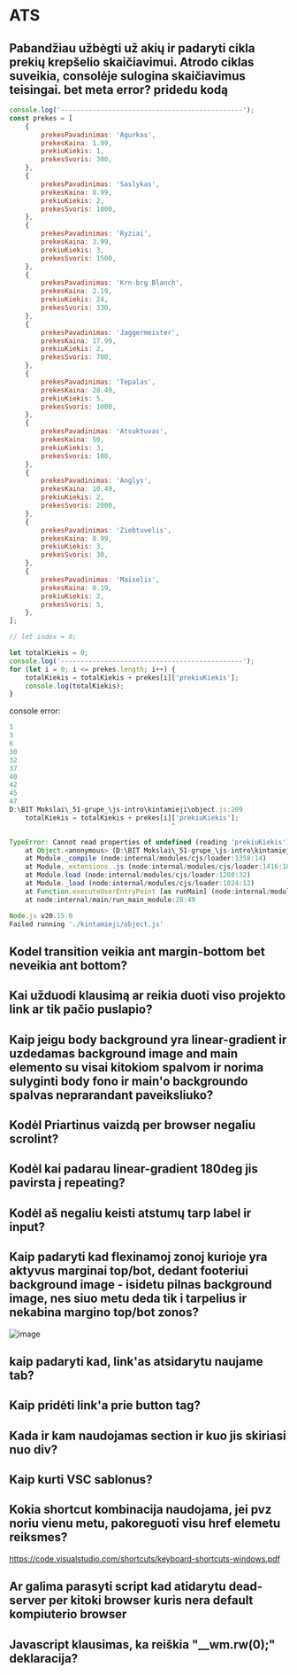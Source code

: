 # ATS

## Pabandžiau užbėgti už akių ir padaryti cikla prekių krepšelio skaičiavimui. Atrodo ciklas suveikia, consolėje sulogina skaičiavimus teisingai. bet meta error? pridedu kodą

```js
console.log('----------------------------------------------');
const prekes = [
    {
        prekesPavadinimas: 'Agurkas',
        prekesKaina: 1.99,
        prekiuKiekis: 1,
        prekesSvoris: 300,
    },
    {
        prekesPavadinimas: 'Saslykas',
        prekesKaina: 8.99,
        prekiuKiekis: 2,
        prekesSvoris: 1000,
    },
    {
        prekesPavadinimas: 'Ryziai',
        prekesKaina: 3.99,
        prekiuKiekis: 3,
        prekesSvoris: 1500,
    },
    {
        prekesPavadinimas: 'Krn-brg Blanch',
        prekesKaina: 2.19,
        prekiuKiekis: 24,
        prekesSvoris: 330,
    },
    {
        prekesPavadinimas: 'Jaggermeister',
        prekesKaina: 17.99,
        prekiuKiekis: 2,
        prekesSvoris: 700,
    },
    {
        prekesPavadinimas: 'Tepalas',
        prekesKaina: 28.49,
        prekiuKiekis: 5,
        prekesSvoris: 1000,
    },
    {
        prekesPavadinimas: 'Atsuktuvas',
        prekesKaina: 50,
        prekiuKiekis: 3,
        prekesSvoris: 100,
    },
    {
        prekesPavadinimas: 'Anglys',
        prekesKaina: 10.49,
        prekiuKiekis: 2,
        prekesSvoris: 2000,
    },
    {
        prekesPavadinimas: 'Ziebtuvelis',
        prekesKaina: 0.99,
        prekiuKiekis: 3,
        prekesSvoris: 30,
    },
    {
        prekesPavadinimas: 'Maiselis',
        prekesKaina: 0.19,
        prekiuKiekis: 2,
        prekesSvoris: 5,
    },
];

// let index = 0;

let totalKiekis = 0;
console.log('----------------------------------------------');
for (let i = 0; i <= prekes.length; i++) {
    totalKiekis = totalKiekis + prekes[i]['prekiuKiekis'];
    console.log(totalKiekis);
}
```

console error:

```js
1
3
6
30
32
37
40
42
45
47
D:\BIT Mokslai\_51-grupe_\js-intro\kintamieji\object.js:209
    totalKiekis = totalKiekis + prekes[i]['prekiuKiekis'];
                                         ^

TypeError: Cannot read properties of undefined (reading 'prekiuKiekis')
    at Object.<anonymous> (D:\BIT Mokslai\_51-grupe_\js-intro\kintamieji\object.js:209:42)
    at Module._compile (node:internal/modules/cjs/loader:1358:14)
    at Module._extensions..js (node:internal/modules/cjs/loader:1416:10)
    at Module.load (node:internal/modules/cjs/loader:1208:32)
    at Module._load (node:internal/modules/cjs/loader:1024:12)
    at Function.executeUserEntryPoint [as runMain] (node:internal/modules/run_main:174:12)
    at node:internal/main/run_main_module:28:49

Node.js v20.15.0
Failed running './kintamieji/object.js'
```

## Kodel transition veikia ant margin-bottom bet neveikia ant bottom?

## Kai užduodi klausimą ar reikia duoti viso projekto link ar tik pačio puslapio?

## Kaip jeigu body background yra linear-gradient ir uzdedamas background image and main elemento su visai kitokiom spalvom ir norima sulyginti body fono ir main'o backgroundo spalvas neprarandant paveiksliuko?

## Kodėl Priartinus vaizdą per browser negaliu scrolint?

## Kodėl kai padarau linear-gradient 180deg jis pavirsta į repeating?

## Kodėl aš negaliu keisti atstumų tarp label ir input?

## Kaip padaryti kad flexinamoj zonoj kurioje yra aktyvus marginai top/bot, dedant footeriui background image - isidetu pilnas background image, nes siuo metu deda tik i tarpelius ir nekabina margino top/bot zonos?

![image](https://github.com/user-attachments/assets/eca2a141-d96c-49fd-b1b1-52f7985be379)

## kaip padaryti kad, link'as atsidarytu naujame tab?

## Kaip pridėti link'a prie button tag?

## Kada ir kam naudojamas section ir kuo jis skiriasi nuo div?

## Kaip kurti VSC sablonus?

## Kokia shortcut kombinacija naudojama, jei pvz noriu vienu metu, pakoreguoti visu href elemetu reiksmes?

https://code.visualstudio.com/shortcuts/keyboard-shortcuts-windows.pdf

## Ar galima parasyti script kad atidarytu dead-server per kitoki browser kuris nera default kompiuterio browser

## Javascript klausimas, ka reiškia "\_\_wm.rw(0);" deklaracija?

